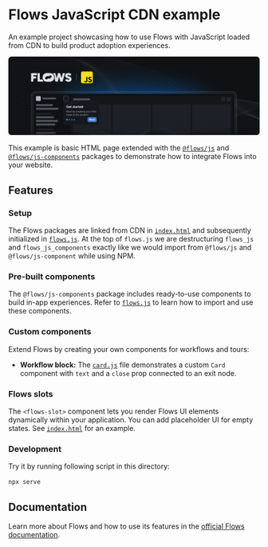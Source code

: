 # Flows JavaScript CDN example

An example project showcasing how to use Flows with JavaScript loaded from CDN to build product adoption experiences.

![Cover](./cover.png)

This example is basic HTML page extended with the [`@flows/js`](https://www.npmjs.com/package/@flows/js) and [`@flows/js-components`](https://www.npmjs.com/package/@flows/js-components) packages to demonstrate how to integrate Flows into your website.

## Features

### Setup

The Flows packages are linked from CDN in [`index.html`](./index.html) and subsequently initialized in [`flows.js`](./flows.js). At the top of `flows.js` we are destructuring `flows_js` and `flows_js_components` exactly like we would import from `@flows/js` and `@flows/js-component` while using NPM.

### Pre-built components

The `@flows/js-components` package includes ready-to-use components to build in-app experiences. Refer to [`flows.js`](./flows.js) to learn how to import and use these components.

### Custom components

Extend Flows by creating your own components for workflows and tours:

- **Workflow block:** The [`card.js`](./card.js) file demonstrates a custom `Card` component with `text` and a `close` prop connected to an exit node.
<!-- TODO: add Tour block -->

### Flows slots

The `<flows-slot>` component lets you render Flows UI elements dynamically within your application. You can add placeholder UI for empty states. See [`index.html`](./index.html) for an example.

### Development

Try it by running following script in this directory:

```bash
npx serve
```

## Documentation

Learn more about Flows and how to use its features in the [official Flows documentation](https://flows.sh/docs).
